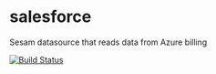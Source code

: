 # salesforce
Sesam datasource that reads data from Azure billing

[![Build Status](https://travis-ci.org/sesam-community/salesforce.svg?branch=master)](https://travis-ci.org/sesam-community/salesforce)
